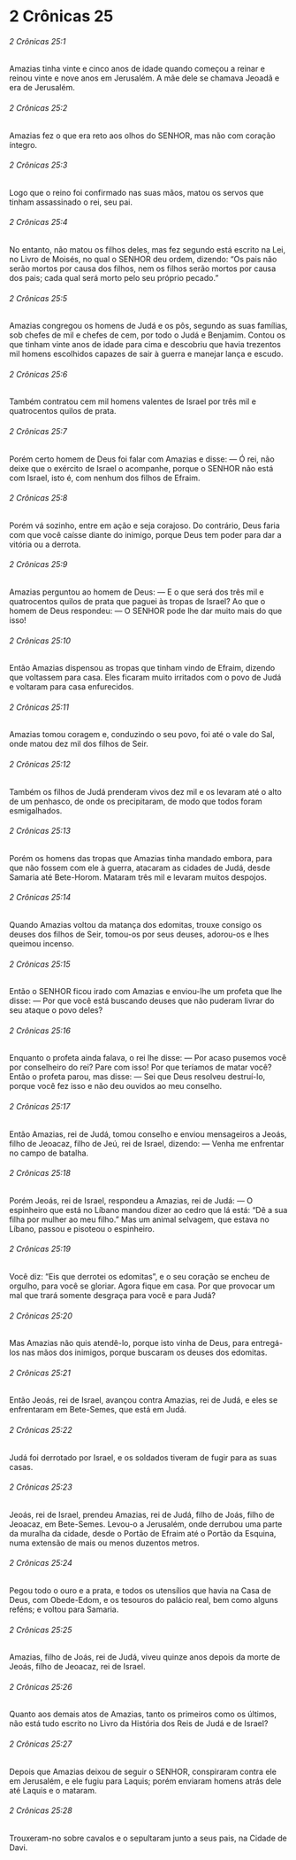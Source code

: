# 2 Crônicas 25

###### 2 Crônicas 25:1

Amazias tinha vinte e cinco anos de idade quando começou a reinar e reinou vinte e nove anos em Jerusalém. A mãe dele se chamava Jeoadã e era de Jerusalém.

###### 2 Crônicas 25:2

Amazias fez o que era reto aos olhos do SENHOR, mas não com coração íntegro.

###### 2 Crônicas 25:3

Logo que o reino foi confirmado nas suas mãos, matou os servos que tinham assassinado o rei, seu pai.

###### 2 Crônicas 25:4

No entanto, não matou os filhos deles, mas fez segundo está escrito na Lei, no Livro de Moisés, no qual o SENHOR deu ordem, dizendo: “Os pais não serão mortos por causa dos filhos, nem os filhos serão mortos por causa dos pais; cada qual será morto pelo seu próprio pecado.”

###### 2 Crônicas 25:5

Amazias congregou os homens de Judá e os pôs, segundo as suas famílias, sob chefes de mil e chefes de cem, por todo o Judá e Benjamim. Contou os que tinham vinte anos de idade para cima e descobriu que havia trezentos mil homens escolhidos capazes de sair à guerra e manejar lança e escudo.

###### 2 Crônicas 25:6

Também contratou cem mil homens valentes de Israel por três mil e quatrocentos quilos de prata.

###### 2 Crônicas 25:7

Porém certo homem de Deus foi falar com Amazias e disse: — Ó rei, não deixe que o exército de Israel o acompanhe, porque o SENHOR não está com Israel, isto é, com nenhum dos filhos de Efraim.

###### 2 Crônicas 25:8

Porém vá sozinho, entre em ação e seja corajoso. Do contrário, Deus faria com que você caísse diante do inimigo, porque Deus tem poder para dar a vitória ou a derrota.

###### 2 Crônicas 25:9

Amazias perguntou ao homem de Deus: — E o que será dos três mil e quatrocentos quilos de prata que paguei às tropas de Israel? Ao que o homem de Deus respondeu: — O SENHOR pode lhe dar muito mais do que isso!

###### 2 Crônicas 25:10

Então Amazias dispensou as tropas que tinham vindo de Efraim, dizendo que voltassem para casa. Eles ficaram muito irritados com o povo de Judá e voltaram para casa enfurecidos.

###### 2 Crônicas 25:11

Amazias tomou coragem e, conduzindo o seu povo, foi até o vale do Sal, onde matou dez mil dos filhos de Seir.

###### 2 Crônicas 25:12

Também os filhos de Judá prenderam vivos dez mil e os levaram até o alto de um penhasco, de onde os precipitaram, de modo que todos foram esmigalhados.

###### 2 Crônicas 25:13

Porém os homens das tropas que Amazias tinha mandado embora, para que não fossem com ele à guerra, atacaram as cidades de Judá, desde Samaria até Bete-Horom. Mataram três mil e levaram muitos despojos.

###### 2 Crônicas 25:14

Quando Amazias voltou da matança dos edomitas, trouxe consigo os deuses dos filhos de Seir, tomou-os por seus deuses, adorou-os e lhes queimou incenso.

###### 2 Crônicas 25:15

Então o SENHOR ficou irado com Amazias e enviou-lhe um profeta que lhe disse: — Por que você está buscando deuses que não puderam livrar do seu ataque o povo deles?

###### 2 Crônicas 25:16

Enquanto o profeta ainda falava, o rei lhe disse: — Por acaso pusemos você por conselheiro do rei? Pare com isso! Por que teríamos de matar você? Então o profeta parou, mas disse: — Sei que Deus resolveu destruí-lo, porque você fez isso e não deu ouvidos ao meu conselho.

###### 2 Crônicas 25:17

Então Amazias, rei de Judá, tomou conselho e enviou mensageiros a Jeoás, filho de Jeoacaz, filho de Jeú, rei de Israel, dizendo: — Venha me enfrentar no campo de batalha.

###### 2 Crônicas 25:18

Porém Jeoás, rei de Israel, respondeu a Amazias, rei de Judá: — O espinheiro que está no Líbano mandou dizer ao cedro que lá está: “Dê a sua filha por mulher ao meu filho.” Mas um animal selvagem, que estava no Líbano, passou e pisoteou o espinheiro.

###### 2 Crônicas 25:19

Você diz: “Eis que derrotei os edomitas”, e o seu coração se encheu de orgulho, para você se gloriar. Agora fique em casa. Por que provocar um mal que trará somente desgraça para você e para Judá?

###### 2 Crônicas 25:20

Mas Amazias não quis atendê-lo, porque isto vinha de Deus, para entregá-los nas mãos dos inimigos, porque buscaram os deuses dos edomitas.

###### 2 Crônicas 25:21

Então Jeoás, rei de Israel, avançou contra Amazias, rei de Judá, e eles se enfrentaram em Bete-Semes, que está em Judá.

###### 2 Crônicas 25:22

Judá foi derrotado por Israel, e os soldados tiveram de fugir para as suas casas.

###### 2 Crônicas 25:23

Jeoás, rei de Israel, prendeu Amazias, rei de Judá, filho de Joás, filho de Jeoacaz, em Bete-Semes. Levou-o a Jerusalém, onde derrubou uma parte da muralha da cidade, desde o Portão de Efraim até o Portão da Esquina, numa extensão de mais ou menos duzentos metros.

###### 2 Crônicas 25:24

Pegou todo o ouro e a prata, e todos os utensílios que havia na Casa de Deus, com Obede-Edom, e os tesouros do palácio real, bem como alguns reféns; e voltou para Samaria.

###### 2 Crônicas 25:25

Amazias, filho de Joás, rei de Judá, viveu quinze anos depois da morte de Jeoás, filho de Jeoacaz, rei de Israel.

###### 2 Crônicas 25:26

Quanto aos demais atos de Amazias, tanto os primeiros como os últimos, não está tudo escrito no Livro da História dos Reis de Judá e de Israel?

###### 2 Crônicas 25:27

Depois que Amazias deixou de seguir o SENHOR, conspiraram contra ele em Jerusalém, e ele fugiu para Laquis; porém enviaram homens atrás dele até Laquis e o mataram.

###### 2 Crônicas 25:28

Trouxeram-no sobre cavalos e o sepultaram junto a seus pais, na Cidade de Davi.

